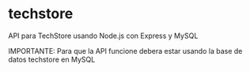 # techstore
API para TechStore usando Node.js con Express y MySQL

IMPORTANTE: Para que la API funcione debera estar usando la base de datos techstore en MySQL
